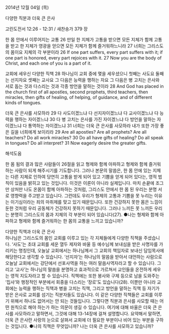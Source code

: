2014년 12월 04일 (목)

다양한 직분과 더욱 큰 은사



고린도전서 12:26 - 12:31 / 새찬송가 379 장


한 몸 안에서 이루어지는 교통
26 만일 한 지체가 고통을 받으면 모든 지체가 함께 고통을 받고 한 지체가 영광을 얻으면 모든 지체가 함께 즐거워하느니라 27 너희는 그리스도의 몸이요 지체의 각 부분이라
26 If one part suffers, every part suffers with it; if one part is honored, every part rejoices with it. 27 Now you are the body of Christ, and each one of you is a part of it. 

교회에 세우신 다양한 직책
28 하나님이 교회 중에 몇을 세우셨으니 첫째는 사도요 둘째는 선지자요 셋째는 교사요 그 다음은 능력을 행하는 자요 그 다음은 병 고치는 은사와 서로 돕는 것과 다스리는 것과 각종 방언을 말하는 것이라 
28 And God has placed in the church first of all apostles, second prophets, third teachers, then miracles, then gifts of healing, of helping, of guidance, and of different kinds of tongues.

더욱 큰 은사를 사모하라
29 다 사도이겠느냐 다 선지자이겠느냐 다 교사이겠느냐 다 능력을 행하는 자이겠느냐 30 다 병 고치는 은사를 가진 자이겠느냐 다 방언을 말하는 자이겠느냐 다 통역하는 자이겠느냐 31 너희는 더욱 큰 은사를 사모하라 내가 또한 가장 좋은 길을 너희에게 보이리라
29 Are all apostles? Are all prophets? Are all teachers? Do all work miracles? 30 Do all have gifts of healing? Do all speak in tongues? Do all interpret? 31 Now eagerly desire the greater gifts.

해석도움





한 몸 됨의 결과 
많은 사람들이 26절을 읽고 형제와 함께 아파하고 형제와 함께 즐거워하는 사람이 되게 해주시기를 기도합니다. 그러나 본문의 말씀은, 한 몸 안에 있는 지체는 다른 지체로 인하여 당연히 고통을 받게 되어 있고 기쁨을 얻게 되어 있다는, 영적 법칙이 있음을 밝히고 있는 것입니다. 이것은 이론이 아니라 실제입니다. 마치 손끝에 조그만 상처만 나도 온몸이 함께 아파하는 것처럼, 그리스도 안에서 한 몸 된 우리는 분명 서로 영향력을 주고받고 있습니다. 그런데도 우리가 형제의 고통과 기쁨을 못 누리는 이유는 이기심이라는 죄의 마취제를 맞고 있기 때문입니다. 또한 건강하지 못한 몸은 느낌이 둔한 것처럼 우리 공동체가 건강하지 못하기 때문입니다. 그러나 느끼든 못 느끼든 우리는 분명히 그리스도의 몸과 지체의 각 부분이 되어 있습니다(27). 
●나는 형제와 함께 아파하고 형제와 함께 즐거워하는 한 몸의 교통을 느끼고 있습니까?

다양한 직책과 더욱 큰 은사  
하나님은 그리스도의 몸인 교회를 이루고 있는 각 지체들에게 다양한 직책을 주셨습니다. ‘사도’는 초대 교회를 세운 열두 제자와 바울 등 예수님께 보내심을 받은 사명자를 가리키는 명칭인데, 오늘날 교회에서는 하나님께서 그 교회의 책임자로 보내신 담임목사에 해당한다고 생각할 수 있습니다. ‘선지자’는 하나님의 말씀을 받아서 대언하는 사람으로 오늘날 교회에서는 강단에서 선포사역을 하는 여러 말씀사역자라고 할 수 있습니다. 그리고 ‘교사’는 하나님의 말씀을 분명하고 효과적으로 가르쳐서 교인들을 온전하게 세우는 영적 지도자라고 할 수 있습니다. 직책에는 또한  봉사와 구제 등으로 남을 도와주는 ‘집사’와 행정적인 부분에서 회중을 다스리는 ‘장로’도 있습니다(28). 이뿐만 아니라 교회에는 능력을 행하는 직책과 병을 고치는 직책, 그리고 방언을 말하는 직책 등 자기가 받은 은사로 교회를 섬기는 직분자들도 있습니다. 이 같은 다양한 직책들은 교회를 이루기 위해서 하나도 없어서는 안 되는 것들입니다. 그렇다면 직분과 은사를 사모할 때는 어떤 원칙으로 해야 하는가 하는 의문이 생길 수 있습니다. 여기에 대해 바울은 더욱 큰 은사를 사모하라고 말하면서, 그것에 대해 13-14장에 걸쳐 설명합니다. 요약해서 말하면, 더욱 큰 은사란 사랑의 눈으로 살펴서 교회에 더 필요한 부분이나 비어 있는 부분을 구하는 것입니다. 
●나의 직책은 무엇입니까? 나는 더욱 큰 은사를 사모하고 있습니까?